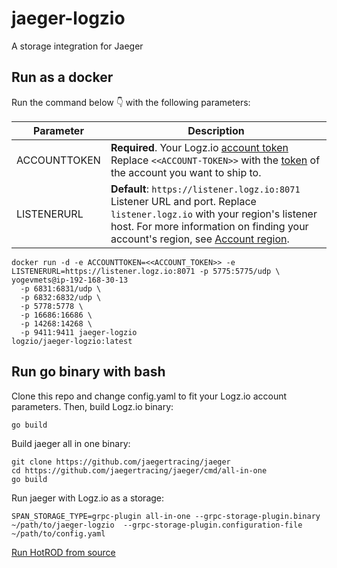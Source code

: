 # jaeger-logzio

A storage integration for Jaeger

## Run as a docker

Run the command below 👇 with the following parameters:

| Parameter | Description |
|---|---|
| ACCOUNTTOKEN | **Required**. Your Logz.io [account token](https://app.logz.io/#/dashboard/settings/manage-accounts) <br> Replace `<<ACCOUNT-TOKEN>>` with the [token](https://app.logz.io/#/dashboard/settings/general) of the account you want to ship to. |
| LISTENERURL | **Default**: `https://listener.logz.io:8071` <br>  Listener URL and port. Replace `listener.logz.io` with your region's listener host. For more information on finding your account's region, see [Account region](https://docs.logz.io/user-guide/accounts/account-region.html). |

```
docker run -d -e ACCOUNTTOKEN=<<ACCOUNT_TOKEN>> -e LISTENERURL=https://listener.logz.io:8071 -p 5775:5775/udp \                                                             yogevmets@ip-192-168-30-13
  -p 6831:6831/udp \
  -p 6832:6832/udp \
  -p 5778:5778 \
  -p 16686:16686 \
  -p 14268:14268 \
  -p 9411:9411 jaeger-logzio
logzio/jaeger-logzio:latest

```

## Run go binary with bash

Clone this repo and change config.yaml to fit your Logz.io account parameters.
Then, build Logz.io binary:

```
go build
```

Build jaeger all in one binary:

```
git clone https://github.com/jaegertracing/jaeger
cd https://github.com/jaegertracing/jaeger/cmd/all-in-one
go build
```

Run jaeger with Logz.io as a storage:

```
SPAN_STORAGE_TYPE=grpc-plugin all-in-one --grpc-storage-plugin.binary ~/path/to/jaeger-logzio  --grpc-storage-plugin.configuration-file ~/path/to/config.yaml
```

[Run HotROD from source](https://github.com/jaegertracing/jaeger/tree/master/examples/hotrod#run-hotrod-from-source) 